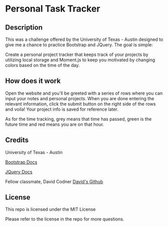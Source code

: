 # Personal Task Tracker

## Description

This was a challenge offered by the University of Texas - Austin designed to give me a chance to practice Bootstrap and JQuery. The goal is simple:

Create a personal project tracker that keeps track of your projects by utilizing local storage and Moment.js to keep you motivated by changing colors based on the time of the day.

## How does it work

Open the website and you'll be greeted with a series of rows where you can input your notes and personal projects. When you are done entering the relevant information, click the submit button on the right side of the rows and voila! Your project info is saved for reference later.

As for the time tracking, grey means that time has passed, green is the future time and red means you are on that hour.

## Credits

University of Texas - Austin

[Bootstrap Docs](https://getbootstrap.com/docs/4.3/getting-started/introduction/)

[JQuery Docs](https://api.jquery.com/)

Fellow classmate, David Codner [David's Github](https://github.com/dcodner24)

## License

This repo is licensed under the MIT License

Please refer to the license in the repo for more questions.
